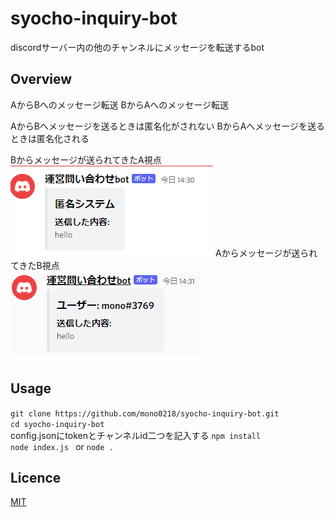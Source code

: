 # syocho-inquiry-bot
discordサーバー内の他のチャンネルにメッセージを転送するbot
## Overview
AからBへのメッセージ転送
BからAへのメッセージ転送

AからBへメッセージを送るときは匿名化がされない
  BからAへメッセージを送るときは匿名化される  

Bからメッセージが送られてきたA視点  
  ![Test Image 2](1.png)
Aからメッセージが送られてきたB視点  
  ![Test Image 2](2.png)
## Usage
`git clone https://github.com/mono0218/syocho-inquiry-bot.git`  
  `cd syocho-inquiry-bot`  
  config.jsonにtokenとチャンネルid二つを記入する
  `npm install`  
  `node index.js ` or `node .`  

## Licence

[MIT](https://github.com/mono0218/syocho-inquiry-bot/blob/master/LICENSE)